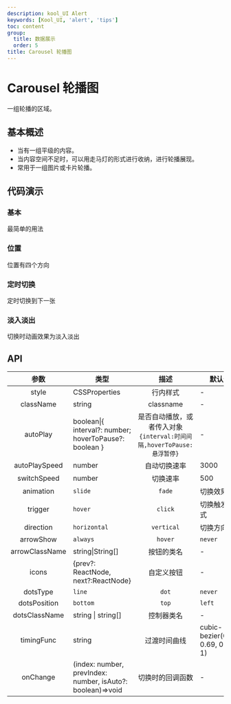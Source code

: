 ```yaml
---
description: kool_UI Alert
keywords: [Kool_UI, 'alert', 'tips']
toc: content
group:
  title: 数据展示
  order: 5
title: Carousel 轮播图
---
```


# Carousel 轮播图

一组轮播的区域。

## 基本概述

- 当有一组平级的内容。
- 当内容空间不足时，可以用走马灯的形式进行收纳，进行轮播展现。
- 常用于一组图片或卡片轮播。

## 代码演示

### 基本

最简单的用法

<code src="./demo/basic.tsx"></code>

### 位置

位置有四个方向

<code src="./demo/direction.tsx"></code>

### 定时切换

定时切换到下一张
<code src="./demo/interval.tsx"></code>

### 淡入淡出

切换时动画效果为淡入淡出
<code src="./demo/fade.tsx"></code>

## API

|      参数      | 类型                                                       |                                 描述                                  | 默认值                           |
| :------------: | ---------------------------------------------------------- | :-------------------------------------------------------------------: | -------------------------------- |
|     style      | CSSProperties                                              |                               行内样式                                | -                                |
|   className    | string                                                     |                               classname                               | -                                |
|    autoPlay    | boolean\|{ interval?: number; hoverToPause?: boolean }     | 是否自动播放，或者传入对象`{interval:时间间隔,hoverToPause:悬浮暂停}` | -                                |
| autoPlaySpeed  | number                                                     |                             自动切换速率                              | 3000                             |
|  switchSpeed   | number                                                     |                               切换速率                                | 500                              |
|   animation    | `slide`                                                    |                                `fade`                                 | 切换效果                         |
|    trigger     | `hover`                                                    |                                `click`                                | 切换触发方式                     |
|   direction    | `horizontal`                                               |                              `vertical`                               | 切换方向                         |
|   arrowShow    | `always`                                                   |                                `hover`                                | `never`                          |
| arrowClassName | string\|String[]                                           |                              按钮的类名                               | -                                |
|     icons      | {prev?: ReactNode, next?:ReactNode}                        |                              自定义按钮                               | -                                |
|    dotsType    | `line`                                                     |                                 `dot`                                 | `never`                          |
|  dotsPosition  | `bottom`                                                   |                                 `top`                                 | `left`                           |
| dotsClassName  | string \| string[]                                         |                              控制器类名                               | -                                |
|   timingFunc   | string                                                     |                             过渡时间曲线                              | cubic-bezier(0.34, 0.69, 0.1, 1) |
|    onChange    | (index: number, prevIndex: number, isAuto?: boolean)=>void |                           切换时的回调函数                            | -                                |
